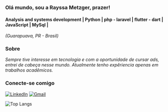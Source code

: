 ### Olá mundo, sou a Rayssa Metzger, prazer! 

#### Analysis and systems development | Python | php - laravel | flutter - dart | JavaScript | MySql | 
<i>(Guarapuava, PR - Brasil)</i>

###  Sobre
<i>
Sempre tive interesse em tecnologia e com a oportunidade de cursar ads, entrei de cabeça nesse mundo. Atualmente tenho expêriencia apenas em trabalhos acadêmicos. 

</i>

### Conecte-se comigo
[![LinkedIn](https://img.shields.io/badge/LinkedIn-0077B5?style=for-the-badge&logo=linkedin&logoColor=white)](https://www.linkedin.com/in/rayssa-m-89b923231)
[![Gmail](https://img.shields.io/badge/Gmail-333333?style=for-the-badge&logo=gmail&logoColor=red)](mailto:metzger.rayssa@gmail.com)
<br/>

![Top Langs](https://github-readme-stats-git-masterrstaa-rickstaa.vercel.app/api/top-langs/?username=raysmtger&layout=compact&bg_color=000&border_color=30A3DC&title_color=E94D5F&text_color=FFF)
